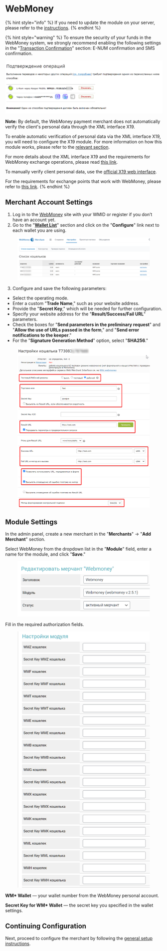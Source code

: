 # WebMoney

{% hint style="info" %}
If you need to update the module on your server, please refer to the [instructions](https://premium.gitbook.io/main/en/basic-settings/faq/updating-script-files-on-the-server/how-to-update-files-on-the-server#merchant-and-auto-payout-modules).
{% endhint %}

{% hint style="warning" %}
To ensure the security of your funds in the WebMoney system, we strongly recommend enabling the following settings in the "[Transaction Confirmation](https://security.webmoney.ru/asp/transconfirm.asp)" section: E-NUM confirmation and SMS confirmation.

![](<../../../../.gitbook/assets/image (1550)_eng.png>)

**Note:** By default, the WebMoney payment merchant does not automatically verify the client's personal data through the XML interface X19.

To enable automatic verification of personal data via the XML interface X19, you will need to configure the X19 module. For more information on how this module works, please refer to the [relevant section](https://premium.gitbook.io/main/osnovnye-nastroiki/merchanty-i-avtovyplaty/merchanty/webmoney/x19).

For more details about the XML interface X19 and the requirements for WebMoney exchange operations, please read [this link](https://wiki.webmoney.ru/projects/webmoney/wiki/%D0%98%D0%BD%D1%82%D0%B5%D1%80%D1%84%D0%B5%D0%B9%D1%81_X19).

To manually verify client personal data, use the [official X19 web interface](https://verification.webmoney.ru/XTest/X19.aspx).

For the requirements for exchange points that work with WebMoney, please refer to [this link](https://www.megastock.ru/exchange_rules.aspx?lang=ru).
{% endhint %}

## Merchant Account Settings

1. Log in to the [WebMoney](https://merchant.webmoney.ru/conf/default.asp) site with your WMID or register if you don’t have an account yet.
2. Go to the "[**Wallet List**](https://merchant.webmoney.ru/conf/purses.asp)" section and click on the "**Configure**" link next to each wallet you are using.

<figure><img src="../../../../.gitbook/assets/image (1543)_eng.png" alt=""><figcaption></figcaption></figure>

3. Configure and save the following parameters:

* Select the operating mode.
* Enter a custom "**Trade Name**," such as your website address.
* Provide the "**Secret Key**," which will be needed for further configuration.
* Specify your website address for the "**Result/Success/Fail URL**" parameters.
* Check the boxes for "**Send parameters in the preliminary request**" and "**Allow the use of URLs passed in the form**," and "**Send error notifications to the keeper**."
* For the "**Signature Generation Method**" option, select "**SHA256**."

<figure><img src="../../../../.gitbook/assets/image (1547)_eng.png" alt=""><figcaption></figcaption></figure>

## Module Settings

In the admin panel, create a new merchant in the "**Merchants**" -> "**Add Merchant**" section.

Select WebMoney from the dropdown list in the "**Module**" field, enter a name for the module, and click "**Save**."

<figure><img src="../../../../.gitbook/assets/image (1549)_eng.png" alt="" width="442"><figcaption></figcaption></figure>

Fill in the required authorization fields.

<figure><img src="../../../../.gitbook/assets/image (1548)_eng.png" alt="" width="454"><figcaption></figcaption></figure>

**WM\* Wallet** — your wallet number from the WebMoney personal account.

**Secret Key for WM\* Wallet** — the secret key you specified in the wallet settings.

## Continuing Configuration

Next, proceed to configure the merchant by following the [general setup instructions](https://premium.gitbook.io/main/en/basic-settings/merchants-and-auto-payments/merchants/general-merchant-settings).